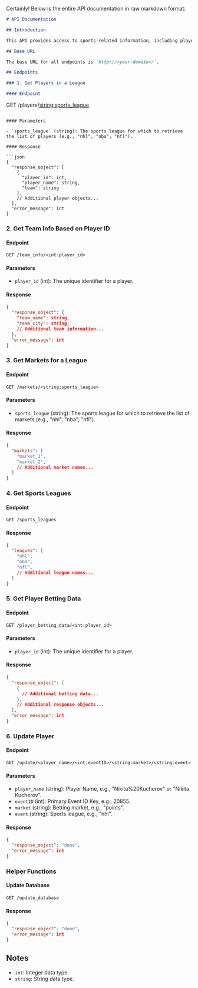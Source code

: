 Certainly! Below is the entire API documentation in raw markdown format:

```markdown
# API Documentation

## Introduction

This API provides access to sports-related information, including player data, team information, markets, sports leagues, and sports betting data. The API is built using Flask and supports various endpoints for retrieving specific types of data.

## Base URL

The base URL for all endpoints is `http://<your-domain>/`.

## Endpoints

### 1. Get Players in a League

#### Endpoint

```
GET /players/<string:sports_league>
```

#### Parameters

- `sports_league` (string): The sports league for which to retrieve the list of players (e.g., "nhl", "nba", "nfl").

#### Response

```json
{
  "response_object": [ 
    {
      "player_id": int,
      "player_name": string,
      "team": string
    },
    // Additional player objects...
  ],
  "error_message": int
}
```

### 2. Get Team Info Based on Player ID

#### Endpoint

```
GET /team_info/<int:player_id>
```

#### Parameters

- `player_id` (int): The unique identifier for a player.

#### Response

```json
{
  "response_object": {
    "team_name": string,
    "team_city": string,
    // Additional team information...
  },
  "error_message": int
}
```

### 3. Get Markets for a League

#### Endpoint

```
GET /markets/<string:sports_league>
```

#### Parameters

- `sports_league` (string): The sports league for which to retrieve the list of markets (e.g., "nhl", "nba", "nfl").

#### Response

```json
{
  "markets": [ 
    "market_1",
    "market_2",
    // Additional market names...
  ]
}
```

### 4. Get Sports Leagues

#### Endpoint

```
GET /sports_leagues
```

#### Response

```json
{
  "leagues": [ 
    "nhl",
    "nba",
    "nfl",
    // Additional league names...
  ]
}
```

### 5. Get Player Betting Data

#### Endpoint

```
GET /player_betting_data/<int:player_id>
```

#### Parameters

- `player_id` (int): The unique identifier for a player.

#### Response

```json
{
  "response_object": [
    {
      // Additional betting data...
    },
    // Additional response objects...
  ],
  "error_message": int
}
```

### 6. Update Player

#### Endpoint

```
GET /update/<player_name>/<int:eventID>/<string:market>/<string:event>
```

#### Parameters

- `player_name` (string): Player Name, e.g., "Nikita%20Kucherov" or "Nikita Kucherov".
- `eventID` (int): Primary Event ID Key, e.g., 20855.
- `market` (string): Betting market, e.g., "points".
- `event` (string): Sports league, e.g., "nhl".

#### Response

```json
{
  "response_object": "done",
  "error_message": int
}
```

### Helper Functions

#### Update Database

```
GET /update_database
```

#### Response

```json
{
  "response_object": "done",
  "error_message": int
}
```

## Notes

- `int`: Integer data type.
- `string`: String data type.
```

